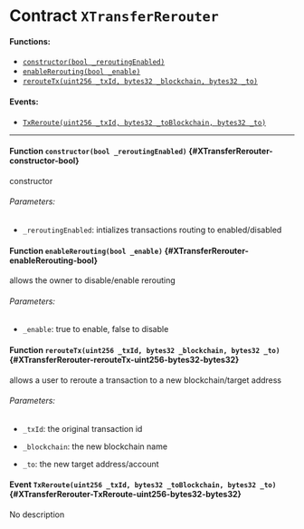 # Contract `XTransferRerouter`



#### Functions:
- [`constructor(bool _reroutingEnabled)`](#XTransferRerouter-constructor-bool)
- [`enableRerouting(bool _enable)`](#XTransferRerouter-enableRerouting-bool)
- [`rerouteTx(uint256 _txId, bytes32 _blockchain, bytes32 _to)`](#XTransferRerouter-rerouteTx-uint256-bytes32-bytes32)

#### Events:
- [`TxReroute(uint256 _txId, bytes32 _toBlockchain, bytes32 _to)`](#XTransferRerouter-TxReroute-uint256-bytes32-bytes32)

---

#### Function `constructor(bool _reroutingEnabled)` {#XTransferRerouter-constructor-bool}
constructor

###### Parameters:
- `_reroutingEnabled`:    intializes transactions routing to enabled/disabled   
#### Function `enableRerouting(bool _enable)` {#XTransferRerouter-enableRerouting-bool}
allows the owner to disable/enable rerouting

###### Parameters:
- `_enable`:     true to enable, false to disable
#### Function `rerouteTx(uint256 _txId, bytes32 _blockchain, bytes32 _to)` {#XTransferRerouter-rerouteTx-uint256-bytes32-bytes32}
   allows a user to reroute a transaction to a new blockchain/target address

###### Parameters:
- `_txId`:        the original transaction id

- `_blockchain`:  the new blockchain name

- `_to`:          the new target address/account

#### Event `TxReroute(uint256 _txId, bytes32 _toBlockchain, bytes32 _to)` {#XTransferRerouter-TxReroute-uint256-bytes32-bytes32}
No description
